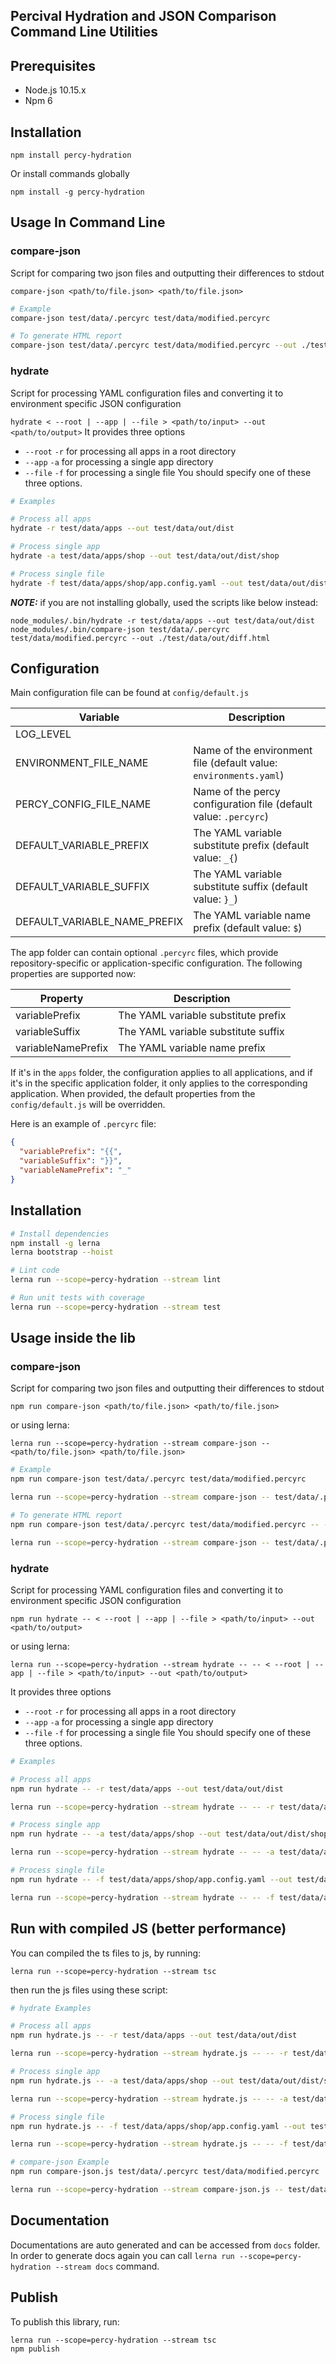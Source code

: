 ## Percival Hydration and JSON Comparison Command Line Utilities


## Prerequisites

- Node.js 10.15.x
- Npm 6

## Installation

```
npm install percy-hydration
```

Or install commands globally
```
npm install -g percy-hydration
```

## Usage In Command Line

### compare-json

Script for comparing two json files and outputting their differences to stdout

`compare-json <path/to/file.json> <path/to/file.json>`

```bash
# Example
compare-json test/data/.percyrc test/data/modified.percyrc

# To generate HTML report
compare-json test/data/.percyrc test/data/modified.percyrc --out ./test/data/out/diff.html
```

### hydrate

Script for processing YAML configuration files and converting it to environment specific JSON configuration

`hydrate < --root | --app | --file > <path/to/input> --out <path/to/output>`
It provides three options
- `--root` `-r` for processing all apps in a root directory
- `--app` `-a` for processing a single app directory
- `--file` `-f` for processing a single file
You should specify one of these three options.

```bash
# Examples

# Process all apps
hydrate -r test/data/apps --out test/data/out/dist

# Process single app
hydrate -a test/data/apps/shop --out test/data/out/dist/shop

# Process single file
hydrate -f test/data/apps/shop/app.config.yaml --out test/data/out/dist/shop
```

**_NOTE:_** if you are not installing globally, used the scripts like below instead:
```
node_modules/.bin/hydrate -r test/data/apps --out test/data/out/dist
node_modules/.bin/compare-json test/data/.percyrc test/data/modified.percyrc --out ./test/data/out/diff.html
```

## Configuration

Main configuration file can be found at `config/default.js`

| Variable                     | Description                                                                                                                                                |
|------------------------------|-------------------------------------------------------------------|
| LOG_LEVEL                    |                                                                   |
| ENVIRONMENT_FILE_NAME        | Name of the environment file (default value: `environments.yaml`) |
| PERCY_CONFIG_FILE_NAME       | Name of the percy configuration file (default value: `.percyrc`)  |                                                                                               |
| DEFAULT_VARIABLE_PREFIX      | The YAML variable substitute prefix (default value: `_{`)         |
| DEFAULT_VARIABLE_SUFFIX      | The YAML variable substitute suffix (default value: `}_`)         |
| DEFAULT_VARIABLE_NAME_PREFIX | The YAML variable name prefix (default value: `$`)                |

The app folder can contain optional `.percyrc` files, which provide repository-specific or application-specific configuration. The following properties are supported now:

| Property           | Description                         |
|--------------------|-------------------------------------|
| variablePrefix     | The YAML variable substitute prefix |
| variableSuffix     | The YAML variable substitute suffix |
| variableNamePrefix | The YAML variable name prefix       |

If it's in the `apps` folder, the configuration applies to all applications, and if it's in the specific application folder, it only applies to the corresponding application. When provided, the default properties from the `config/default.js` will be overridden.

Here is an example of `.percyrc` file:
```json
{
  "variablePrefix": "{{",
  "variableSuffix": "}}",
  "variableNamePrefix": "_"
}
```

## Installation

```bash
# Install dependencies
npm install -g lerna
lerna bootstrap --hoist

# Lint code
lerna run --scope=percy-hydration --stream lint

# Run unit tests with coverage
lerna run --scope=percy-hydration --stream test

```

## Usage inside the lib

### compare-json

Script for comparing two json files and outputting their differences to stdout

`npm run compare-json <path/to/file.json> <path/to/file.json>`

or using lerna:

`lerna run --scope=percy-hydration --stream compare-json -- <path/to/file.json> <path/to/file.json>`

```bash
# Example
npm run compare-json test/data/.percyrc test/data/modified.percyrc

lerna run --scope=percy-hydration --stream compare-json -- test/data/.percyrc test/data/modified.percyrc

# To generate HTML report
npm run compare-json test/data/.percyrc test/data/modified.percyrc -- --out ./test/data/out/diff.html

lerna run --scope=percy-hydration --stream compare-json -- test/data/.percyrc test/data/modified.percyrc -- --out ./test/data/out/diff.html
```

### hydrate

Script for processing YAML configuration files and converting it to environment specific JSON configuration

`npm run hydrate -- < --root | --app | --file > <path/to/input> --out <path/to/output>`

or using lerna:

`lerna run --scope=percy-hydration --stream hydrate -- -- < --root | --app | --file > <path/to/input> --out <path/to/output>`

It provides three options 
- `--root` `-r` for processing all apps in a root directory
- `--app` `-a` for processing a single app directory
- `--file` `-f` for processing a single file
You should specify one of these three options.

```bash
# Examples

# Process all apps
npm run hydrate -- -r test/data/apps --out test/data/out/dist

lerna run --scope=percy-hydration --stream hydrate -- -- -r test/data/apps --out test/data/out/dist

# Process single app
npm run hydrate -- -a test/data/apps/shop --out test/data/out/dist/shop

lerna run --scope=percy-hydration --stream hydrate -- -- -a test/data/apps/shop --out test/data/out/dist/shop

# Process single file
npm run hydrate -- -f test/data/apps/shop/app.config.yaml --out test/data/out/dist/shop

lerna run --scope=percy-hydration --stream hydrate -- -- -f test/data/apps/shop/app.config.yaml --out test/data/out/dist/shop
```


## Run with compiled JS (better performance)

You can compiled the ts files to js, by running:
```
lerna run --scope=percy-hydration --stream tsc
```

then run the js files using these script:
```bash
# hydrate Examples

# Process all apps
npm run hydrate.js -- -r test/data/apps --out test/data/out/dist

lerna run --scope=percy-hydration --stream hydrate.js -- -- -r test/data/apps --out test/data/out/dist

# Process single app
npm run hydrate.js -- -a test/data/apps/shop --out test/data/out/dist/shop

lerna run --scope=percy-hydration --stream hydrate.js -- -- -a test/data/apps/shop --out test/data/out/dist/shop

# Process single file
npm run hydrate.js -- -f test/data/apps/shop/app.config.yaml --out test/data/out/dist/shop

lerna run --scope=percy-hydration --stream hydrate.js -- -- -f test/data/apps/shop/app.config.yaml --out test/data/out/dist/shop

# compare-json Example
npm run compare-json.js test/data/.percyrc test/data/modified.percyrc

lerna run --scope=percy-hydration --stream compare-json.js -- test/data/.percyrc test/data/modified.percyrc
```

## Documentation
Documentations are auto generated and can be accessed from `docs` folder. 
In order to generate docs again you can call `lerna run --scope=percy-hydration --stream docs` command.


## Publish
To publish this library, run:
```
lerna run --scope=percy-hydration --stream tsc
npm publish
```
